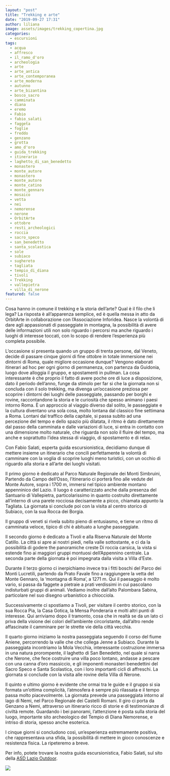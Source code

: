 ```yaml
---
layout: "post"
title: "Trekking e arte"
date: "2019-09-27 17:31"
author: liliana
image: assets/images/trekking_copertina.jpg
categories:
  - escursioni
tags:
  - acqua
  - affresco
  - il_ramo_d'oro
  - archeologia
  - arte
  - arte_antica
  - arte_contemporanea
  - arte_moderna
  - autunno
  - arte_bizantina
  - bosco_sacro
  - camminata
  - diana
  - eremo
  - Fabio
  - fabio_salati
  - faggeta
  - foglie
  - freddo
  - genzano
  - grotta
  - amo_d'oro
  - guida_trekking
  - itinerario
  - laghetto_di_san_benedetto
  - monastero
  - monte_autore
  - monastero
  - monte_autore
  - monte_catino
  - monte_gennaro
  - mosaico
  - vetta
  - nei
  - nemorense
  - nerone
  - OrbitArte
  - ottobre
  - resti_archeologici
  - roccia
  - sacro_speco
  - san_benedetto
  - santa_scolastica
  - sole
  - subiaco
  - sughereto
  - tagliata
  - tempio_di_diana
  - tivoli
  - Trekking
  - vallepietra
  - villa_di_nerone
featured: false
---
```

Cosa hanno in comune il trekking e la storia dell’arte? Qual è il filo che li lega? La risposta è all’apparenza semplice, ed è quella messa in atto da OrbitArte in collaborazione con l’Associazione Inforidea. Nasce la volontà di dare agli appassionati di passeggiate in montagna, la possibilità di avere delle informazioni utili non solo riguardo i percorsi ma anche riguardo i luoghi di interesse toccati, con lo scopo di rendere l’esperienza più completa possibile.

L’occasione si presenta quando un gruppo di trenta persone, dal Veneto, decide di passare cinque giorni di fine ottobre in totale immersione nei dintorni di Roma, quale migliore occasione dunque? Vengono elaborati itinerari ad hoc per ogni giorno di permanenza, con partenza da Guidonia, luogo dove alloggia il gruppo, e spostamenti in pullman. La cosa interessante è che proprio il fatto di avere poche ore di luce a disposizione, dato il periodo dell’anno, funge da stimolo per far si che la giornata non si concluda con il solo trekking, ma divenga un’occasione preziosa per scoprire i dintorni dei luoghi delle passeggiate, passando per borghi e rovine, raccontandone la storia e le curiosità che spesso animano i paesi intorno Roma. È un approccio al viaggio diverso dal solito, le passeggiate e la cultura diventano una sola cosa, molto lontana dal classico fine settimana a Roma. Lontani dal traffico della capitale, si passa subito ad una percezione del tempo e dello spazio più dilatata, il ritmo è dato direttamente dal passo della camminata e dalle variazioni di luce, si entra in contatto con una dimensione molto naturale, che riguarda non solo il fluire del tempo, ma anche e soprattutto l’idea stessa di viaggio, di spostamento e di relax.

Con Fabio Salati, esperta guida escursionistica, decidiamo dunque di mettere insieme un itinerario che concili perfettamente la volontà di camminare con la voglia di scoprire luoghi meno turistici, con un occhio di riguardo alla storia e all’arte dei luoghi visitati.

Il primo giorno è dedicato al Parco Naturale Regionale dei Monti Simbruini, Partendo da Campo dell’Osso, l’itinerario ci porterà fino alle vedute del Monte Autore, sopra i 1700 m, immersi nel tipico ambiente montano appenninico del Lazio. Il luogo è caratterizzato anche dalla presenza del Santuario di Vallepietra, particolarissimo in quanto costruito direttamente all’interno di una parete rocciosa decisamente a picco, chiamata appunto la Tagliata. La giornata si conclude poi con la visita al centro storico di Subiaco, con la sua Rocca dei Borgia.

Il gruppo di veneti si rivela subito pieno di entusiasmo, e tiene un ritmo di camminata veloce, tipico di chi è abituato a lunghe passeggiate.



Il secondo giorno è dedicato a Tivoli e alla Riserva Naturale del Monte Catillo. La città si apre ai nostri piedi, nella valle sottostante, e ci da la possibilità di godere the panoramiche creste Di roccia carsica, la vista si estende fino ai maggiori gruppi montuosi dell’Appennino centrale. La seconda parte della giornata è poi impegnata dalla visita a Villa d’Este.

Durante il terzo giorno ci inerpichiamo invece tra i fitti boschi del Parco dei Monti Lucretili, partendo da Prato Favale fino a raggiungere la vetta del Monte Gennaro, la ‘montagna di Roma’, a 1271 m. Qui il paesaggio è molto vario, si passa da faggete a pietraie a prati verdissimi in cui pascolano indisturbati gruppi di animali. Vediamo inoltre dall’alto Palombara Sabina, particolare nel suo disegno urbanistico a chiocciola.

Successivamente ci spostiamo a Tivoli, per visitare il centro storico, con la sua Rocca Pia, la Casa Gotica, la Mensa Ponderaria e molti altri punti di interesse. Qui arriviamo dopo il tramonto, cosa che in realtà se da un lato ci priva della visione dei colori dell’ambiente circorìstante, dall’altro rende affascinate il camminare per le strette vie della città vecchia.

Il quarto giorno iniziamo la nostra passeggiata seguendo il corso del fiume Aniene, percorrendo la valle che che collega Jenne a Subiaco. Durante la passeggiata incontriamo la Mola Vecchia, interessante costruzione immersa in una natura prorompente, il laghetto di San Benedetto, nel quale si narra che Nerone, che fece costruire una villa poco lontano, andasse a pescare con una canna d’oro massiccio, e gli imponenti monasteri benedettini del Sacro Speco e Santa Scolastica,  con i loro importanti cicli di affreschi. La giornata si conclude con la visita alle rovine della Villa di Nerone.

Il quinto e ultimo giorno è evidente che ormai tra le guide e il gruppo si sia formata un’ottima complicità, l’atmosfera è sempre più rilassata e il tempo passa molto piacevolmente. La giornata prevede una passeggiata intorno al lago di Nemi, nel Parco Regionale dei Castelli Romani. Il giro ci porta da Genzano a Nemi, attraverso un itinerario ricco di storie e di testimonianze di civiltà remote. Guardando i bei panorami, l’attenzione è posta sulla storia del luogo, importante sito archeologico del Tempio di Diana Nemorense, e intriso di storia, spesso anche esoterica.

I cinque giorni si concludono così, un’esperienza estremamente positiva, che rappresentava una sfida, la possibilità di mettere in gioco conoscenze e resistenza fisica. La ripeteremo a breve.

Per info, potete trovare la nostra guida escursionistica, Fabio Salati, sul sito della [ASD Lazio Outdoor](https://www.asdlaziooutdoor.it/).

![](/assets/images/trekking1.jpg)
